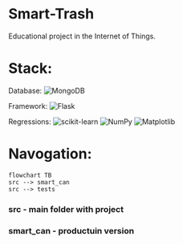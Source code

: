 # Smart-Trash
Educational project in the Internet of Things.

# Stack:
Database: ![MongoDB](https://img.shields.io/badge/MongoDB-%234ea94b.svg?style=for-the-badge&logo=mongodb&logoColor=white)

Framework: ![Flask](https://img.shields.io/badge/flask-%23000.svg?style=for-the-badge&logo=flask&logoColor=white)

Regressions: ![scikit-learn](https://img.shields.io/badge/scikit--learn-%23F7931E.svg?style=for-the-badge&logo=scikit-learn&logoColor=white) ![NumPy](https://img.shields.io/badge/numpy-%23013243.svg?style=for-the-badge&logo=numpy&logoColor=white) ![Matplotlib](https://img.shields.io/badge/Matplotlib-%23ffffff.svg?style=for-the-badge&logo=Matplotlib&logoColor=black)

# Navogation:

```mermaid
flowchart TB
src --> smart_can
src --> tests
```

### src - main folder with project
### smart_can - productuin version
### 

